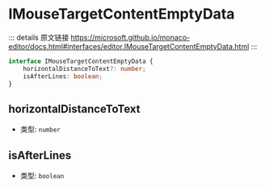 # IMouseTargetContentEmptyData
        
::: details 原文链接
https://microsoft.github.io/monaco-editor/docs.html#interfaces/editor.IMouseTargetContentEmptyData.html
:::

```ts
interface IMouseTargetContentEmptyData {
    horizontalDistanceToText?: number;
    isAfterLines: boolean;
}
```
## horizontalDistanceToText
- 类型: `number`
## isAfterLines
- 类型: `boolean`

